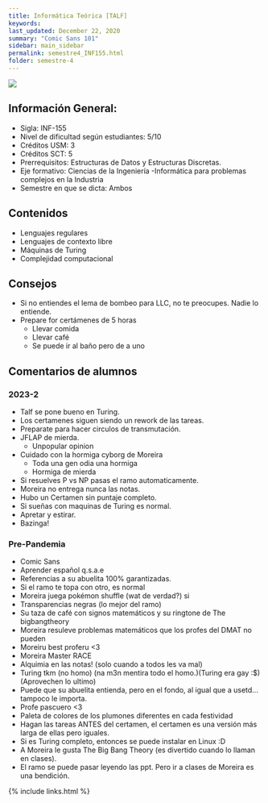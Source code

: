 ```yaml
---
title: Informática Teórica [TALF]
keywords: 
last_updated: December 22, 2020
summary: "Comic Sans 101"
sidebar: main_sidebar
permalink: semestre4_INF155.html
folder: semestre-4
---
```

<link rel="stylesheet" href="{{ site.baseurl }}/css/comic-sans.css">
<img id="right-img" src="{{ site.baseurl }}/images/semestre4/comic_sans.png">

## Información General:
* Sigla: INF-155
* Nivel de dificultad según estudiantes: 5/10
* Créditos USM: 3
* Créditos SCT: 5
* Prerrequisitos: Estructuras de Datos y Estructuras Discretas.
* Eje formativo: Ciencias de la Ingeniería -Informática para problemas complejos en la Industria
* Semestre en que se dicta: Ambos

## Contenidos

* Lenguajes regulares
* Lenguajes de contexto libre
* Máquinas de Turing
* Complejidad computacional


## Consejos
* Si no entiendes el lema de bombeo para LLC, no te preocupes. Nadie lo entiende.
* Prepare for certámenes de 5 horas
    * Llevar comida
    * Llevar café
    * Se puede ir al baño pero de a uno


## Comentarios de alumnos

### 2023-2
* Talf se pone bueno en Turing.
* Los certamenes siguen siendo un rework de las tareas.
* Preparate para hacer circulos de transmutación.
* JFLAP de mierda.
     * Unpopular opinion
* Cuidado con la hormiga cyborg de Moreira
     * Toda una gen odia una hormiga
     * Hormiga de mierda
* Si resuelves P vs NP pasas el ramo automaticamente.
* Moreira no entrega nunca las notas.
* Hubo un Certamen sin puntaje completo.
* Si sueñas con maquinas de Turing es normal.
* Apretar y estirar.
* Bazinga!

### Pre-Pandemia

* Comic Sans
* Aprender español q.s.a.e
* Referencias a su abuelita 100% garantizadas.
* Si el ramo te topa con otro, es normal
* Moreira juega pokémon shuffle (wat de verdad?) si
* <div><it class="transparencias">Transparencias negras</it> (lo mejor del ramo)</div>
* Su taza de café con signos matemáticos y su ringtone de The bigbangtheory
* Moreira resuleve problemas matemáticos que los profes del DMAT no pueden
* Moreiru best proferu <3
* Moreira Master RACE
* Alquimia en las notas! (solo cuando a todos les va mal)
* Turing tkm (no homo) (na m3n mentira todo el homo.)(Turing era gay :$)(Aprovechen lo ultimo)
* Puede que su abuelita entienda, pero en el fondo, al igual que a usetd... tampoco le importa.
* Profe pascuero <3
* Paleta de colores de los plumones diferentes en cada festividad
* Hagan las tareas ANTES del certamen, el certamen es una versión más larga de ellas pero iguales.
* Si es Turing completo, entonces se puede instalar en Linux :D
* A Moreira le gusta The Big Bang Theory (es divertido cuando lo llaman en clases).
* El ramo se puede pasar leyendo las ppt. Pero ir a clases de Moreira es una bendición.

[1]: https://www.com

{% include links.html %}

